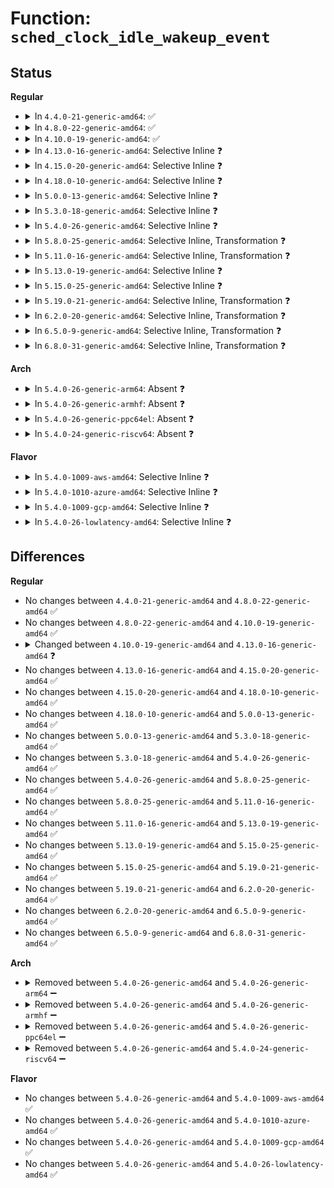 # Function: <code>sched_clock_idle_wakeup_event</code>

## Status
<b>Regular</b>
<ul>
<li>
<details>
<summary>In <code>4.4.0-21-generic-amd64</code>: ✅</summary>

```c
void sched_clock_idle_wakeup_event(u64 delta_ns)
```

```json
{
  "name": "sched_clock_idle_wakeup_event",
  "collision_type": "Unique Global",
  "inline_type": "No",
  "funcs": [
    {
      "addr": 18446744071579571472,
      "name": "sched_clock_idle_wakeup_event",
      "external": true,
      "loc": "kernel/sched/clock.c:351",
      "file": "kernel/sched/clock.c",
      "inline": "seen, unknown",
      "caller_inline": [],
      "caller_func": [
        "arch/x86/kernel/tsc.c:set_cyc2ns_scale",
        "kernel/time/tick-sched.c:tick_nohz_idle_exit",
        "kernel/time/tick-sched.c:tick_irq_enter"
      ]
    }
  ],
  "symbols": [
    {
      "addr": 18446744071579571472,
      "name": "sched_clock_idle_wakeup_event",
      "section": ".text",
      "bind": "STB_GLOBAL",
      "size": 27
    }
  ]
}
```
</details>
</li>
<li>
<details>
<summary>In <code>4.8.0-22-generic-amd64</code>: ✅</summary>

```c
void sched_clock_idle_wakeup_event(u64 delta_ns)
```

```json
{
  "name": "sched_clock_idle_wakeup_event",
  "collision_type": "Unique Global",
  "inline_type": "No",
  "funcs": [
    {
      "addr": 18446744071579582352,
      "name": "sched_clock_idle_wakeup_event",
      "external": true,
      "loc": "kernel/sched/clock.c:357",
      "file": "kernel/sched/clock.c",
      "inline": "seen, unknown",
      "caller_inline": [],
      "caller_func": [
        "arch/x86/kernel/tsc.c:set_cyc2ns_scale",
        "kernel/time/tick-sched.c:tick_irq_enter",
        "kernel/time/tick-sched.c:tick_nohz_idle_exit"
      ]
    }
  ],
  "symbols": [
    {
      "addr": 18446744071579582352,
      "name": "sched_clock_idle_wakeup_event",
      "section": ".text",
      "bind": "STB_GLOBAL",
      "size": 27
    }
  ]
}
```
</details>
</li>
<li>
<details>
<summary>In <code>4.10.0-19-generic-amd64</code>: ✅</summary>

```c
void sched_clock_idle_wakeup_event(u64 delta_ns)
```

```json
{
  "name": "sched_clock_idle_wakeup_event",
  "collision_type": "Unique Global",
  "inline_type": "No",
  "funcs": [
    {
      "addr": 18446744071579608528,
      "name": "sched_clock_idle_wakeup_event",
      "external": true,
      "loc": "kernel/sched/clock.c:357",
      "file": "kernel/sched/clock.c",
      "inline": "seen, unknown",
      "caller_inline": [],
      "caller_func": [
        "arch/x86/kernel/tsc.c:set_cyc2ns_scale",
        "kernel/time/tick-sched.c:tick_irq_enter",
        "kernel/time/tick-sched.c:tick_nohz_idle_exit"
      ]
    }
  ],
  "symbols": [
    {
      "addr": 18446744071579608528,
      "name": "sched_clock_idle_wakeup_event",
      "section": ".text",
      "bind": "STB_GLOBAL",
      "size": 27
    }
  ]
}
```
</details>
</li>
<li>
<details>
<summary>In <code>4.13.0-16-generic-amd64</code>: Selective Inline ❓</summary>

```c
void sched_clock_idle_wakeup_event()
```

```json
{
  "name": "sched_clock_idle_wakeup_event",
  "collision_type": "Unique Global",
  "inline_type": "Selective",
  "funcs": [
    {
      "addr": 18446744071579586032,
      "name": "sched_clock_idle_wakeup_event",
      "external": true,
      "loc": "kernel/sched/clock.c:431",
      "file": "kernel/sched/clock.c",
      "inline": "not declared, inlined",
      "caller_inline": [],
      "caller_func": [
        "arch/x86/kernel/tsc.c:set_cyc2ns_scale",
        "kernel/time/tick-sched.c:tick_irq_enter",
        "kernel/time/tick-sched.c:tick_nohz_idle_exit",
        "drivers/cpuidle/cpuidle.c:cpuidle_enter_state"
      ]
    }
  ],
  "symbols": [
    {
      "addr": 18446744071579586032,
      "name": "sched_clock_idle_wakeup_event",
      "section": ".text",
      "bind": "STB_GLOBAL",
      "size": 58
    }
  ]
}
```
</details>
</li>
<li>
<details>
<summary>In <code>4.15.0-20-generic-amd64</code>: Selective Inline ❓</summary>

```c
void sched_clock_idle_wakeup_event()
```

```json
{
  "name": "sched_clock_idle_wakeup_event",
  "collision_type": "Unique Global",
  "inline_type": "Selective",
  "funcs": [
    {
      "addr": 18446744071579615456,
      "name": "sched_clock_idle_wakeup_event",
      "external": true,
      "loc": "kernel/sched/clock.c:431",
      "file": "kernel/sched/clock.c",
      "inline": "not declared, inlined",
      "caller_inline": [],
      "caller_func": [
        "arch/x86/kernel/tsc.c:set_cyc2ns_scale",
        "kernel/time/tick-sched.c:tick_irq_enter",
        "kernel/time/tick-sched.c:tick_nohz_idle_exit",
        "drivers/cpuidle/cpuidle.c:cpuidle_enter_state"
      ]
    }
  ],
  "symbols": [
    {
      "addr": 18446744071579615456,
      "name": "sched_clock_idle_wakeup_event",
      "section": ".text",
      "bind": "STB_GLOBAL",
      "size": 58
    }
  ]
}
```
</details>
</li>
<li>
<details>
<summary>In <code>4.18.0-10-generic-amd64</code>: Selective Inline ❓</summary>

```c
void sched_clock_idle_wakeup_event()
```

```json
{
  "name": "sched_clock_idle_wakeup_event",
  "collision_type": "Unique Global",
  "inline_type": "Selective",
  "funcs": [
    {
      "addr": 18446744071579645808,
      "name": "sched_clock_idle_wakeup_event",
      "external": true,
      "loc": "kernel/sched/clock.c:419",
      "file": "kernel/sched/clock.c",
      "inline": "not declared, inlined",
      "caller_inline": [],
      "caller_func": [
        "arch/x86/kernel/tsc.c:set_cyc2ns_scale",
        "kernel/time/tick-sched.c:tick_irq_enter",
        "kernel/time/tick-sched.c:tick_nohz_idle_exit",
        "drivers/cpuidle/cpuidle.c:cpuidle_enter_state"
      ]
    }
  ],
  "symbols": [
    {
      "addr": 18446744071579645808,
      "name": "sched_clock_idle_wakeup_event",
      "section": ".text",
      "bind": "STB_GLOBAL",
      "size": 58
    }
  ]
}
```
</details>
</li>
<li>
<details>
<summary>In <code>5.0.0-13-generic-amd64</code>: Selective Inline ❓</summary>

```c
void sched_clock_idle_wakeup_event()
```

```json
{
  "name": "sched_clock_idle_wakeup_event",
  "collision_type": "Unique Global",
  "inline_type": "Selective",
  "funcs": [
    {
      "addr": 18446744071579683408,
      "name": "sched_clock_idle_wakeup_event",
      "external": true,
      "loc": "kernel/sched/clock.c:434",
      "file": "kernel/sched/clock.c",
      "inline": "not declared, inlined",
      "caller_inline": [],
      "caller_func": [
        "arch/x86/kernel/tsc.c:set_cyc2ns_scale",
        "kernel/time/tick-sched.c:tick_irq_enter",
        "kernel/time/tick-sched.c:tick_nohz_idle_exit",
        "drivers/cpuidle/cpuidle.c:cpuidle_enter_state"
      ]
    }
  ],
  "symbols": [
    {
      "addr": 18446744071579683408,
      "name": "sched_clock_idle_wakeup_event",
      "section": ".text",
      "bind": "STB_GLOBAL",
      "size": 58
    }
  ]
}
```
</details>
</li>
<li>
<details>
<summary>In <code>5.3.0-18-generic-amd64</code>: Selective Inline ❓</summary>

```c
void sched_clock_idle_wakeup_event()
```

```json
{
  "name": "sched_clock_idle_wakeup_event",
  "collision_type": "Unique Global",
  "inline_type": "Selective",
  "funcs": [
    {
      "addr": 18446744071579717184,
      "name": "sched_clock_idle_wakeup_event",
      "external": true,
      "loc": "kernel/sched/clock.c:435",
      "file": "kernel/sched/clock.c",
      "inline": "not declared, inlined",
      "caller_inline": [],
      "caller_func": [
        "arch/x86/kernel/tsc.c:set_cyc2ns_scale",
        "kernel/time/tick-sched.c:tick_irq_enter",
        "kernel/time/tick-sched.c:tick_nohz_idle_exit",
        "drivers/cpuidle/cpuidle.c:cpuidle_enter_state"
      ]
    }
  ],
  "symbols": [
    {
      "addr": 18446744071579717184,
      "name": "sched_clock_idle_wakeup_event",
      "section": ".text",
      "bind": "STB_GLOBAL",
      "size": 57
    }
  ]
}
```
</details>
</li>
<li>
<details>
<summary>In <code>5.4.0-26-generic-amd64</code>: Selective Inline ❓</summary>

```c
void sched_clock_idle_wakeup_event()
```

```json
{
  "name": "sched_clock_idle_wakeup_event",
  "collision_type": "Unique Global",
  "inline_type": "Selective",
  "funcs": [
    {
      "addr": 18446744071579759616,
      "name": "sched_clock_idle_wakeup_event",
      "external": true,
      "loc": "kernel/sched/clock.c:435",
      "file": "kernel/sched/clock.c",
      "inline": "not declared, inlined",
      "caller_inline": [],
      "caller_func": [
        "arch/x86/kernel/tsc.c:set_cyc2ns_scale",
        "kernel/time/tick-sched.c:tick_irq_enter",
        "kernel/time/tick-sched.c:tick_nohz_idle_exit",
        "drivers/cpuidle/cpuidle.c:cpuidle_enter_state"
      ]
    }
  ],
  "symbols": [
    {
      "addr": 18446744071579759616,
      "name": "sched_clock_idle_wakeup_event",
      "section": ".text",
      "bind": "STB_GLOBAL",
      "size": 57
    }
  ]
}
```
</details>
</li>
<li>
<details>
<summary>In <code>5.8.0-25-generic-amd64</code>: Selective Inline, Transformation ❓</summary>

```c
void sched_clock_idle_wakeup_event()
```

```json
{
  "name": "sched_clock_idle_wakeup_event",
  "collision_type": "Unique Global",
  "inline_type": "Selective",
  "funcs": [
    {
      "addr": 18446744071579793152,
      "name": "sched_clock_idle_wakeup_event",
      "external": true,
      "loc": "kernel/sched/clock.c:435",
      "file": "kernel/sched/clock.c",
      "inline": "not declared, inlined",
      "caller_inline": [],
      "caller_func": [
        "arch/x86/kernel/tsc.c:time_cpufreq_notifier",
        "kernel/time/tick-sched.c:tick_irq_enter",
        "kernel/time/tick-sched.c:tick_nohz_idle_exit",
        "drivers/cpuidle/cpuidle.c:cpuidle_enter_state"
      ]
    }
  ],
  "symbols": [
    {
      "addr": 18446744071579793152,
      "name": "sched_clock_idle_wakeup_event.part.0",
      "section": ".text",
      "bind": "STB_LOCAL",
      "size": 43
    },
    {
      "addr": 18446744071579793200,
      "name": "sched_clock_idle_wakeup_event",
      "section": ".text",
      "bind": "STB_GLOBAL",
      "size": 28
    }
  ]
}
```
</details>
</li>
<li>
<details>
<summary>In <code>5.11.0-16-generic-amd64</code>: Selective Inline, Transformation ❓</summary>

```c
void sched_clock_idle_wakeup_event()
```

```json
{
  "name": "sched_clock_idle_wakeup_event",
  "collision_type": "Unique Global",
  "inline_type": "Selective",
  "funcs": [
    {
      "addr": 18446744071579784000,
      "name": "sched_clock_idle_wakeup_event",
      "external": true,
      "loc": "kernel/sched/clock.c:435",
      "file": "kernel/sched/clock.c",
      "inline": "not declared, inlined",
      "caller_inline": [],
      "caller_func": [
        "arch/x86/kernel/tsc.c:time_cpufreq_notifier",
        "kernel/time/tick-sched.c:tick_irq_enter",
        "kernel/time/tick-sched.c:tick_nohz_idle_exit",
        "drivers/cpuidle/cpuidle.c:cpuidle_enter_state"
      ]
    }
  ],
  "symbols": [
    {
      "addr": 18446744071579784000,
      "name": "sched_clock_idle_wakeup_event.part.0",
      "section": ".text",
      "bind": "STB_LOCAL",
      "size": 43
    },
    {
      "addr": 18446744071579784048,
      "name": "sched_clock_idle_wakeup_event",
      "section": ".text",
      "bind": "STB_GLOBAL",
      "size": 28
    }
  ]
}
```
</details>
</li>
<li>
<details>
<summary>In <code>5.13.0-19-generic-amd64</code>: Selective Inline ❓</summary>

```c
void sched_clock_idle_wakeup_event()
```

```json
{
  "name": "sched_clock_idle_wakeup_event",
  "collision_type": "Unique Global",
  "inline_type": "Selective",
  "funcs": [
    {
      "addr": 18446744071579792112,
      "name": "sched_clock_idle_wakeup_event",
      "external": true,
      "loc": "kernel/sched/clock.c:435",
      "file": "kernel/sched/clock.c",
      "inline": "not declared, inlined",
      "caller_inline": [],
      "caller_func": [
        "arch/x86/kernel/tsc.c:time_cpufreq_notifier",
        "kernel/time/tick-sched.c:tick_irq_enter",
        "kernel/time/tick-sched.c:tick_nohz_idle_exit",
        "drivers/cpuidle/cpuidle.c:cpuidle_enter_state"
      ]
    }
  ],
  "symbols": [
    {
      "addr": 18446744071579792112,
      "name": "sched_clock_idle_wakeup_event",
      "section": ".text",
      "bind": "STB_GLOBAL",
      "size": 68
    }
  ]
}
```
</details>
</li>
<li>
<details>
<summary>In <code>5.15.0-25-generic-amd64</code>: Selective Inline ❓</summary>

```c
void sched_clock_idle_wakeup_event()
```

```json
{
  "name": "sched_clock_idle_wakeup_event",
  "collision_type": "Unique Global",
  "inline_type": "Selective",
  "funcs": [
    {
      "addr": 18446744071579887888,
      "name": "sched_clock_idle_wakeup_event",
      "external": true,
      "loc": "kernel/sched/clock.c:435",
      "file": "kernel/sched/clock.c",
      "inline": "not declared, inlined",
      "caller_inline": [],
      "caller_func": [
        "arch/x86/kernel/tsc.c:time_cpufreq_notifier",
        "kernel/time/tick-sched.c:tick_irq_enter",
        "kernel/time/tick-sched.c:tick_nohz_idle_exit",
        "drivers/cpuidle/cpuidle.c:cpuidle_enter_state"
      ]
    }
  ],
  "symbols": [
    {
      "addr": 18446744071579887888,
      "name": "sched_clock_idle_wakeup_event",
      "section": ".text",
      "bind": "STB_GLOBAL",
      "size": 65
    }
  ]
}
```
</details>
</li>
<li>
<details>
<summary>In <code>5.19.0-21-generic-amd64</code>: Selective Inline, Transformation ❓</summary>

```c
void sched_clock_idle_wakeup_event()
```

```json
{
  "name": "sched_clock_idle_wakeup_event",
  "collision_type": "Unique Global",
  "inline_type": "Selective",
  "funcs": [
    {
      "addr": 18446744071580177312,
      "name": "sched_clock_idle_wakeup_event",
      "external": true,
      "loc": "kernel/sched/clock.c:433",
      "file": "kernel/sched/build_utility.c",
      "inline": "not declared, inlined",
      "caller_inline": [],
      "caller_func": [
        "arch/x86/kernel/tsc.c:set_cyc2ns_scale",
        "kernel/time/tick-sched.c:tick_irq_enter",
        "kernel/time/tick-sched.c:tick_nohz_idle_exit",
        "drivers/cpuidle/cpuidle.c:cpuidle_enter_state"
      ]
    }
  ],
  "symbols": [
    {
      "addr": 18446744071580177312,
      "name": "sched_clock_idle_wakeup_event.part.0",
      "section": ".text",
      "bind": "STB_LOCAL",
      "size": 48
    },
    {
      "addr": 18446744071580177360,
      "name": "sched_clock_idle_wakeup_event",
      "section": ".text",
      "bind": "STB_GLOBAL",
      "size": 43
    }
  ]
}
```
</details>
</li>
<li>
<details>
<summary>In <code>6.2.0-20-generic-amd64</code>: Selective Inline, Transformation ❓</summary>

```c
void sched_clock_idle_wakeup_event()
```

```json
{
  "name": "sched_clock_idle_wakeup_event",
  "collision_type": "Unique Global",
  "inline_type": "Selective",
  "funcs": [
    {
      "addr": 18446744071580361872,
      "name": "sched_clock_idle_wakeup_event",
      "external": true,
      "loc": "kernel/sched/clock.c:433",
      "file": "kernel/sched/build_utility.c",
      "inline": "not declared, inlined",
      "caller_inline": [],
      "caller_func": [
        "arch/x86/kernel/tsc.c:set_cyc2ns_scale",
        "kernel/time/tick-sched.c:tick_irq_enter",
        "kernel/time/tick-sched.c:tick_nohz_idle_exit",
        "drivers/cpuidle/cpuidle.c:cpuidle_enter_state"
      ]
    }
  ],
  "symbols": [
    {
      "addr": 18446744071580361872,
      "name": "sched_clock_idle_wakeup_event.part.0",
      "section": ".text",
      "bind": "STB_LOCAL",
      "size": 56
    },
    {
      "addr": 18446744071580361952,
      "name": "sched_clock_idle_wakeup_event",
      "section": ".text",
      "bind": "STB_GLOBAL",
      "size": 43
    }
  ]
}
```
</details>
</li>
<li>
<details>
<summary>In <code>6.5.0-9-generic-amd64</code>: Selective Inline, Transformation ❓</summary>

```c
void sched_clock_idle_wakeup_event()
```

```json
{
  "name": "sched_clock_idle_wakeup_event",
  "collision_type": "Unique Global",
  "inline_type": "Selective",
  "funcs": [
    {
      "addr": 18446744071580431600,
      "name": "sched_clock_idle_wakeup_event",
      "external": true,
      "loc": "kernel/sched/clock.c:458",
      "file": "kernel/sched/build_utility.c",
      "inline": "not declared, inlined",
      "caller_inline": [],
      "caller_func": [
        "arch/x86/kernel/tsc.c:set_cyc2ns_scale",
        "kernel/time/tick-sched.c:tick_nohz_stop_idle",
        "drivers/cpuidle/cpuidle.c:cpuidle_enter_state"
      ]
    }
  ],
  "symbols": [
    {
      "addr": 18446744071580431600,
      "name": "sched_clock_idle_wakeup_event.part.0",
      "section": ".text",
      "bind": "STB_LOCAL",
      "size": 56
    },
    {
      "addr": 18446744071580431680,
      "name": "sched_clock_idle_wakeup_event",
      "section": ".text",
      "bind": "STB_GLOBAL",
      "size": 43
    }
  ]
}
```
</details>
</li>
<li>
<details>
<summary>In <code>6.8.0-31-generic-amd64</code>: Selective Inline, Transformation ❓</summary>

```c
void sched_clock_idle_wakeup_event()
```

```json
{
  "name": "sched_clock_idle_wakeup_event",
  "collision_type": "Unique Global",
  "inline_type": "Selective",
  "funcs": [
    {
      "addr": 18446744071580490800,
      "name": "sched_clock_idle_wakeup_event",
      "external": true,
      "loc": "kernel/sched/clock.c:458",
      "file": "kernel/sched/build_utility.c",
      "inline": "not declared, inlined",
      "caller_inline": [],
      "caller_func": [
        "arch/x86/kernel/tsc.c:set_cyc2ns_scale",
        "kernel/time/tick-sched.c:tick_nohz_stop_idle",
        "drivers/cpuidle/cpuidle.c:cpuidle_enter_state"
      ]
    }
  ],
  "symbols": [
    {
      "addr": 18446744071580490800,
      "name": "sched_clock_idle_wakeup_event.part.0",
      "section": ".text",
      "bind": "STB_LOCAL",
      "size": 56
    },
    {
      "addr": 18446744071580490880,
      "name": "sched_clock_idle_wakeup_event",
      "section": ".text",
      "bind": "STB_GLOBAL",
      "size": 43
    }
  ]
}
```
</details>
</li>
</ul>
<b>Arch</b>
<ul>
<li>
<details>
<summary>In <code>5.4.0-26-generic-arm64</code>: Absent ❓</summary>

```json
{
  "name": "sched_clock_idle_wakeup_event",
  "collision_type": "Static Duplication",
  "inline_type": "Full",
  "funcs": [
    {
      "addr": 0,
      "name": "sched_clock_idle_wakeup_event",
      "external": false,
      "loc": "include/linux/sched/clock.h:39",
      "file": "kernel/time/tick-sched.c",
      "inline": "declared, inlined",
      "caller_inline": [],
      "caller_func": []
    },
    {
      "addr": 0,
      "name": "sched_clock_idle_wakeup_event",
      "external": false,
      "loc": "include/linux/sched/clock.h:39",
      "file": "drivers/cpuidle/cpuidle.c",
      "inline": "declared, inlined",
      "caller_inline": [],
      "caller_func": []
    }
  ],
  "symbols": []
}
```
</details>
</li>
<li>
<details>
<summary>In <code>5.4.0-26-generic-armhf</code>: Absent ❓</summary>

```json
{
  "name": "sched_clock_idle_wakeup_event",
  "collision_type": "Static Duplication",
  "inline_type": "Full",
  "funcs": [
    {
      "addr": 0,
      "name": "sched_clock_idle_wakeup_event",
      "external": false,
      "loc": "include/linux/sched/clock.h:39",
      "file": "kernel/time/tick-sched.c",
      "inline": "declared, inlined",
      "caller_inline": [],
      "caller_func": []
    },
    {
      "addr": 0,
      "name": "sched_clock_idle_wakeup_event",
      "external": false,
      "loc": "include/linux/sched/clock.h:39",
      "file": "drivers/cpuidle/cpuidle.c",
      "inline": "declared, inlined",
      "caller_inline": [],
      "caller_func": []
    }
  ],
  "symbols": []
}
```
</details>
</li>
<li>
<details>
<summary>In <code>5.4.0-26-generic-ppc64el</code>: Absent ❓</summary>

```json
{
  "name": "sched_clock_idle_wakeup_event",
  "collision_type": "Static Duplication",
  "inline_type": "Full",
  "funcs": [
    {
      "addr": 0,
      "name": "sched_clock_idle_wakeup_event",
      "external": false,
      "loc": "include/linux/sched/clock.h:39",
      "file": "kernel/time/tick-sched.c",
      "inline": "declared, inlined",
      "caller_inline": [],
      "caller_func": []
    },
    {
      "addr": 0,
      "name": "sched_clock_idle_wakeup_event",
      "external": false,
      "loc": "include/linux/sched/clock.h:39",
      "file": "drivers/cpuidle/cpuidle.c",
      "inline": "declared, inlined",
      "caller_inline": [],
      "caller_func": []
    }
  ],
  "symbols": []
}
```
</details>
</li>
<li>
<details>
<summary>In <code>5.4.0-24-generic-riscv64</code>: Absent ❓</summary>

```json
{
  "name": "sched_clock_idle_wakeup_event",
  "collision_type": "Unique Static",
  "inline_type": "Full",
  "funcs": [
    {
      "addr": 0,
      "name": "sched_clock_idle_wakeup_event",
      "external": false,
      "loc": "include/linux/sched/clock.h:39",
      "file": "kernel/time/tick-sched.c",
      "inline": "declared, inlined",
      "caller_inline": [],
      "caller_func": []
    }
  ],
  "symbols": []
}
```
</details>
</li>
</ul>
<b>Flavor</b>
<ul>
<li>
<details>
<summary>In <code>5.4.0-1009-aws-amd64</code>: Selective Inline ❓</summary>

```c
void sched_clock_idle_wakeup_event()
```

```json
{
  "name": "sched_clock_idle_wakeup_event",
  "collision_type": "Unique Global",
  "inline_type": "Selective",
  "funcs": [
    {
      "addr": 18446744071579735536,
      "name": "sched_clock_idle_wakeup_event",
      "external": true,
      "loc": "kernel/sched/clock.c:435",
      "file": "kernel/sched/clock.c",
      "inline": "not declared, inlined",
      "caller_inline": [],
      "caller_func": [
        "arch/x86/kernel/tsc.c:set_cyc2ns_scale",
        "kernel/time/tick-sched.c:tick_irq_enter",
        "kernel/time/tick-sched.c:tick_nohz_idle_exit",
        "drivers/cpuidle/cpuidle.c:cpuidle_enter_state"
      ]
    }
  ],
  "symbols": [
    {
      "addr": 18446744071579735536,
      "name": "sched_clock_idle_wakeup_event",
      "section": ".text",
      "bind": "STB_GLOBAL",
      "size": 57
    }
  ]
}
```
</details>
</li>
<li>
<details>
<summary>In <code>5.4.0-1010-azure-amd64</code>: Selective Inline ❓</summary>

```c
void sched_clock_idle_wakeup_event()
```

```json
{
  "name": "sched_clock_idle_wakeup_event",
  "collision_type": "Unique Global",
  "inline_type": "Selective",
  "funcs": [
    {
      "addr": 18446744071579664352,
      "name": "sched_clock_idle_wakeup_event",
      "external": true,
      "loc": "kernel/sched/clock.c:435",
      "file": "kernel/sched/clock.c",
      "inline": "not declared, inlined",
      "caller_inline": [],
      "caller_func": [
        "arch/x86/kernel/tsc.c:set_cyc2ns_scale",
        "kernel/time/tick-sched.c:tick_irq_enter",
        "kernel/time/tick-sched.c:tick_nohz_idle_exit",
        "drivers/cpuidle/cpuidle.c:cpuidle_enter_state"
      ]
    }
  ],
  "symbols": [
    {
      "addr": 18446744071579664352,
      "name": "sched_clock_idle_wakeup_event",
      "section": ".text",
      "bind": "STB_GLOBAL",
      "size": 35
    }
  ]
}
```
</details>
</li>
<li>
<details>
<summary>In <code>5.4.0-1009-gcp-amd64</code>: Selective Inline ❓</summary>

```c
void sched_clock_idle_wakeup_event()
```

```json
{
  "name": "sched_clock_idle_wakeup_event",
  "collision_type": "Unique Global",
  "inline_type": "Selective",
  "funcs": [
    {
      "addr": 18446744071579719984,
      "name": "sched_clock_idle_wakeup_event",
      "external": true,
      "loc": "kernel/sched/clock.c:435",
      "file": "kernel/sched/clock.c",
      "inline": "not declared, inlined",
      "caller_inline": [],
      "caller_func": [
        "arch/x86/kernel/tsc.c:set_cyc2ns_scale",
        "kernel/time/tick-sched.c:tick_irq_enter",
        "kernel/time/tick-sched.c:tick_nohz_idle_exit",
        "drivers/cpuidle/cpuidle.c:cpuidle_enter_state"
      ]
    }
  ],
  "symbols": [
    {
      "addr": 18446744071579719984,
      "name": "sched_clock_idle_wakeup_event",
      "section": ".text",
      "bind": "STB_GLOBAL",
      "size": 57
    }
  ]
}
```
</details>
</li>
<li>
<details>
<summary>In <code>5.4.0-26-lowlatency-amd64</code>: Selective Inline ❓</summary>

```c
void sched_clock_idle_wakeup_event()
```

```json
{
  "name": "sched_clock_idle_wakeup_event",
  "collision_type": "Unique Global",
  "inline_type": "Selective",
  "funcs": [
    {
      "addr": 18446744071579767328,
      "name": "sched_clock_idle_wakeup_event",
      "external": true,
      "loc": "kernel/sched/clock.c:435",
      "file": "kernel/sched/clock.c",
      "inline": "not declared, inlined",
      "caller_inline": [],
      "caller_func": [
        "arch/x86/kernel/tsc.c:set_cyc2ns_scale",
        "kernel/time/tick-sched.c:tick_irq_enter",
        "kernel/time/tick-sched.c:tick_nohz_idle_exit",
        "drivers/cpuidle/cpuidle.c:cpuidle_enter_state"
      ]
    }
  ],
  "symbols": [
    {
      "addr": 18446744071579767328,
      "name": "sched_clock_idle_wakeup_event",
      "section": ".text",
      "bind": "STB_GLOBAL",
      "size": 57
    }
  ]
}
```
</details>
</li>
</ul>

## Differences
<b>Regular</b>
<ul>
<li>
No changes between <code>4.4.0-21-generic-amd64</code> and <code>4.8.0-22-generic-amd64</code> ✅
</li>
<li>
No changes between <code>4.8.0-22-generic-amd64</code> and <code>4.10.0-19-generic-amd64</code> ✅
</li>
<li>
<details>
<summary>Changed between <code>4.10.0-19-generic-amd64</code> and <code>4.13.0-16-generic-amd64</code> ❓</summary>
<ul>
<li>
<b>Param removed. </b>
<code>u64 delta_ns</code>
</li>
</ul>
</details>
</li>
<li>
No changes between <code>4.13.0-16-generic-amd64</code> and <code>4.15.0-20-generic-amd64</code> ✅
</li>
<li>
No changes between <code>4.15.0-20-generic-amd64</code> and <code>4.18.0-10-generic-amd64</code> ✅
</li>
<li>
No changes between <code>4.18.0-10-generic-amd64</code> and <code>5.0.0-13-generic-amd64</code> ✅
</li>
<li>
No changes between <code>5.0.0-13-generic-amd64</code> and <code>5.3.0-18-generic-amd64</code> ✅
</li>
<li>
No changes between <code>5.3.0-18-generic-amd64</code> and <code>5.4.0-26-generic-amd64</code> ✅
</li>
<li>
No changes between <code>5.4.0-26-generic-amd64</code> and <code>5.8.0-25-generic-amd64</code> ✅
</li>
<li>
No changes between <code>5.8.0-25-generic-amd64</code> and <code>5.11.0-16-generic-amd64</code> ✅
</li>
<li>
No changes between <code>5.11.0-16-generic-amd64</code> and <code>5.13.0-19-generic-amd64</code> ✅
</li>
<li>
No changes between <code>5.13.0-19-generic-amd64</code> and <code>5.15.0-25-generic-amd64</code> ✅
</li>
<li>
No changes between <code>5.15.0-25-generic-amd64</code> and <code>5.19.0-21-generic-amd64</code> ✅
</li>
<li>
No changes between <code>5.19.0-21-generic-amd64</code> and <code>6.2.0-20-generic-amd64</code> ✅
</li>
<li>
No changes between <code>6.2.0-20-generic-amd64</code> and <code>6.5.0-9-generic-amd64</code> ✅
</li>
<li>
No changes between <code>6.5.0-9-generic-amd64</code> and <code>6.8.0-31-generic-amd64</code> ✅
</li>
</ul>
<b>Arch</b>
<ul>
<li>
<details>
<summary>Removed between <code>5.4.0-26-generic-amd64</code> and <code>5.4.0-26-generic-arm64</code> ➖</summary>

```c
void sched_clock_idle_wakeup_event()
```
</details>
</li>
<li>
<details>
<summary>Removed between <code>5.4.0-26-generic-amd64</code> and <code>5.4.0-26-generic-armhf</code> ➖</summary>

```c
void sched_clock_idle_wakeup_event()
```
</details>
</li>
<li>
<details>
<summary>Removed between <code>5.4.0-26-generic-amd64</code> and <code>5.4.0-26-generic-ppc64el</code> ➖</summary>

```c
void sched_clock_idle_wakeup_event()
```
</details>
</li>
<li>
<details>
<summary>Removed between <code>5.4.0-26-generic-amd64</code> and <code>5.4.0-24-generic-riscv64</code> ➖</summary>

```c
void sched_clock_idle_wakeup_event()
```
</details>
</li>
</ul>
<b>Flavor</b>
<ul>
<li>
No changes between <code>5.4.0-26-generic-amd64</code> and <code>5.4.0-1009-aws-amd64</code> ✅
</li>
<li>
No changes between <code>5.4.0-26-generic-amd64</code> and <code>5.4.0-1010-azure-amd64</code> ✅
</li>
<li>
No changes between <code>5.4.0-26-generic-amd64</code> and <code>5.4.0-1009-gcp-amd64</code> ✅
</li>
<li>
No changes between <code>5.4.0-26-generic-amd64</code> and <code>5.4.0-26-lowlatency-amd64</code> ✅
</li>
</ul>
